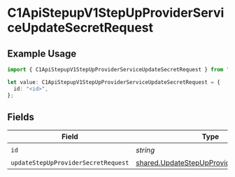 # C1ApiStepupV1StepUpProviderServiceUpdateSecretRequest

## Example Usage

```typescript
import { C1ApiStepupV1StepUpProviderServiceUpdateSecretRequest } from "conductorone-sdk-typescript/sdk/models/operations";

let value: C1ApiStepupV1StepUpProviderServiceUpdateSecretRequest = {
  id: "<id>",
};
```

## Fields

| Field                                                                                                       | Type                                                                                                        | Required                                                                                                    | Description                                                                                                 |
| ----------------------------------------------------------------------------------------------------------- | ----------------------------------------------------------------------------------------------------------- | ----------------------------------------------------------------------------------------------------------- | ----------------------------------------------------------------------------------------------------------- |
| `id`                                                                                                        | *string*                                                                                                    | :heavy_check_mark:                                                                                          | N/A                                                                                                         |
| `updateStepUpProviderSecretRequest`                                                                         | [shared.UpdateStepUpProviderSecretRequest](../../../sdk/models/shared/updatestepupprovidersecretrequest.md) | :heavy_minus_sign:                                                                                          | N/A                                                                                                         |